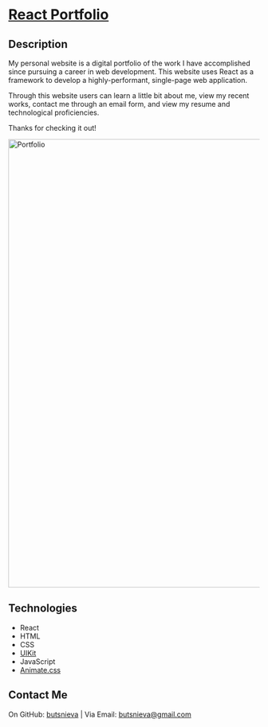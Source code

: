 # [React Portfolio](http://butsnieva.github.io/portfolio)

## Description
My personal website is a digital portfolio of the work I have accomplished since pursuing a career in web development. This website uses React as a framework to develop a highly-performant, single-page web application.

Through this website users can learn a little bit about me, view my recent works, contact me through an email form, and view my resume and technological proficiencies.

Thanks for checking it out!

<img width="900" alt="Portfolio" src="https://user-images.githubusercontent.com/80425583/131166920-dd55ef9e-1f63-40c3-ae01-89aee2d1f722.png">


## Technologies
* React
* HTML
* CSS
* [UIKit](https://getuikit.com/)
* JavaScript
* [Animate.css](https://animate.style/)

## Contact Me
On GitHub: [butsnieva](https://github.com/butsnieva) | Via Email: butsnieva@gmail.com
